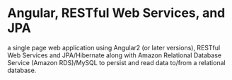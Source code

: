 # Angular, RESTful Web Services, and JPA

a single page web application using Angular2 (or later
versions), RESTful Web Services and JPA/Hibernate along with Amazon Relational Database
Service (Amazon RDS)/MySQL to persist and read data to/from a relational database.
